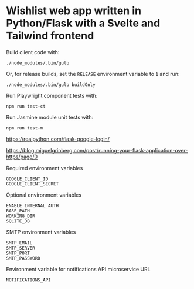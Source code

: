 # Wishlist web app written in Python/Flask with a Svelte and Tailwind frontend

Build client code with:
```
./node_modules/.bin/gulp
```
Or, for release builds, set the `RELEASE` environment variable to `1` and run:
```
./node_modules/.bin/gulp buildOnly
```

Run Playwright component tests with:
```
npm run test-ct
```

Run Jasmine module unit tests with:
```
npm run test-m
```

https://realpython.com/flask-google-login/

https://blog.miguelgrinberg.com/post/running-your-flask-application-over-https/page/0

Required environment variables
```
GOOGLE_CLIENT_ID
GOOGLE_CLIENT_SECRET
```

Optional environment variables
```
ENABLE_INTERNAL_AUTH
BASE_PATH
WORKING_DIR
SQLITE_DB
```

SMTP environment variables
```
SMTP_EMAIL
SMTP_SERVER
SMTP_PORT
SMTP_PASSWORD
```

Environment variable for notifications API microservice URL
```
NOTIFICATIONS_API
```
